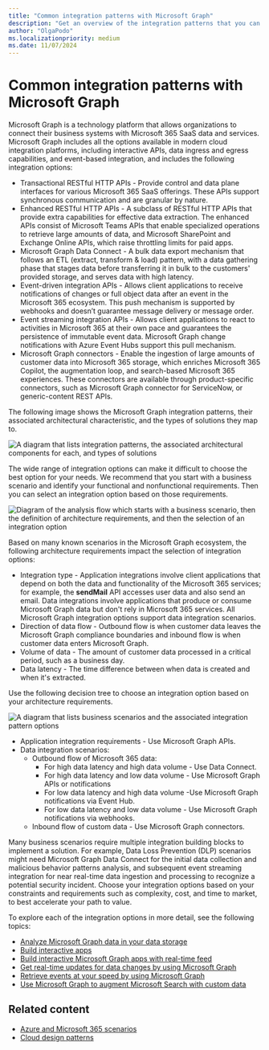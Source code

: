 ```yaml
---
title: "Common integration patterns with Microsoft Graph"
description: "Get an overview of the integration patterns that you can apply to solutions that you build using Microsoft Graph."
author: "OlgaPodo"
ms.localizationpriority: medium
ms.date: 11/07/2024
---
```


# Common integration patterns with Microsoft Graph

Microsoft Graph is a technology platform that allows organizations to connect their business systems with Microsoft 365 SaaS data and services. Microsoft Graph includes all the options available in modern cloud integration platforms, including interactive APIs, data ingress and egress capabilities, and event-based integration, and includes the following integration options:

- Transactional RESTful HTTP APIs - Provide control and data plane interfaces for various Microsoft 365 SaaS offerings. These APIs support synchronous communication and are granular by nature.  
- Enhanced RESTful HTTP APIs - A subclass of RESTful HTTP APIs that provide extra capabilities for effective data extraction. The enhanced APIs consist of Microsoft Teams APIs that enable specialized operations to retrieve large amounts of data, and  Microsoft SharePoint and Exchange Online APIs, which raise throttling limits for paid apps.
- Microsoft Graph Data Connect - A bulk data export mechanism that follows an ETL (extract, transform & load) pattern, with a data gathering phase that stages data before transferring it in bulk to the customers' provided storage, and serves data with high latency.  
- Event-driven integration APIs - Allows client applications to receive notifications of changes or full object data after an event in the Microsoft 365 ecosystem. This push mechanism is supported by webhooks and doesn’t guarantee message delivery or message order. 
- Event streaming integration APIs - Allows client applications to react to activities in Microsoft 365 at their own pace and guarantees the persistence of immutable event data. Microsoft Graph change notifications with Azure Event Hubs support this pull mechanism. 
- Microsoft Graph connectors - Enable the ingestion of large amounts of customer data into Microsoft 365 storage, which enriches Microsoft 365 Copilot, the augmentation loop, and search-based Microsoft 365 experiences. These connectors are available through product-specific connectors, such as Microsoft Graph connector for ServiceNow, or generic-content REST APIs.

The following image shows the Microsoft Graph integration patterns, their associated architectural characteristic, and the types of solutions they map to.

![A diagram that lists integration patterns, the associated architectural components for each, and types of solutions](./images/integrationoptions.png)

The wide range of integration options can make it difficult to choose the best option for your needs. We recommend that you start with a business scenario and identify your functional and nonfunctional requirements. Then you can select an integration option based on those requirements.

![Diagram of the analysis flow which starts with a business scenario, then the definition of architecture requirements, and then the selection of an integration option](./images/scenariorequirementssolution.png)

Based on many known scenarios in the Microsoft Graph ecosystem, the following architecture requirements impact the selection of integration options:

- Integration type - Application integrations involve client applications that depend on both the data and functionality of the Microsoft 365 services; for example, the **sendMail** API accesses user data and also send an email. Data integrations involve applications that produce or consume Microsoft Graph data but don't rely in Microsoft 365 services. All Microsoft Graph integration options support data integration scenarios.
- Direction of data flow - Outbound flow is when customer data leaves the Microsoft Graph compliance boundaries and inbound flow is when customer data enters Microsoft Graph.
- Volume of data - The amount of customer data processed in a critical period, such as a business day.
- Data latency - The time difference between when data is created and when it's extracted.

Use the following decision tree to choose an integration option based on your architecture requirements.

![A diagram that lists business scenarios and the associated integration pattern options](./images/decisiontree.png)

- Application integration requirements - Use Microsoft Graph APIs.
- Data integration scenarios:
  - Outbound flow of Microsoft 365 data:
    - For high data latency and high data volume - Use Data Connect.
    - For high data latency and low data volume - Use Microsoft Graph APIs or notifications
    - For low data latency and high data volume -Use Microsoft Graph notifications via Event Hub.
    - For low data latency and low data volume - Use Microsoft Graph notifications via webhooks.
  - Inbound flow of custom data - Use Microsoft Graph connectors.

Many business scenarios require multiple integration building blocks to implement a solution. For example, Data Loss Prevention (DLP) scenarios might need Microsoft Graph Data Connect for the initial data collection and malicious behavior patterns analysis, and subsequent event streaming integration for near real-time data ingestion and processing to recognize a potential security incident. Choose your integration options based on your constraints and requirements such as complexity, cost, and time to market, to best accelerate your path to value.

To explore each of the integration options in more detail, see the following topics:

- [Analyze Microsoft Graph data in your data storage](./patterns/analyze-storage-data.md)
- [Build interactive apps](./patterns/interactive-applications.md)
- [Build interactive Microsoft Graph apps with real-time feed](./patterns/interactive-app-with-change-notifications-via-webhooks.md) 
- [Get real-time updates for data changes by using Microsoft Graph](./patterns/notifications-in-push-mode.md)
- [Retrieve events at your speed by using Microsoft Graph](./patterns/notifications-in-pull-mode.md)
- [Use Microsoft Graph to augment Microsoft Search with custom data](./patterns/augment-search-experience-with-custom-data.md)

## Related content

- [Azure and Microsoft 365 scenarios](/azure/architecture/solutions/microsoft-365-scenarios)
- [Cloud design patterns](/azure/architecture/patterns/)
  
